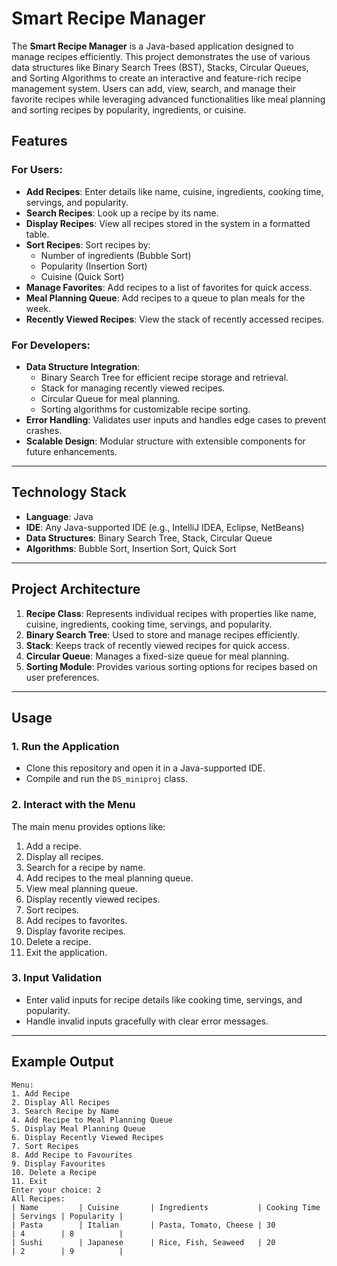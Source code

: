 # Smart Recipe Manager

The **Smart Recipe Manager** is a Java-based application designed to manage recipes efficiently. This project demonstrates the use of various data structures like Binary Search Trees (BST), Stacks, Circular Queues, and Sorting Algorithms to create an interactive and feature-rich recipe management system. Users can add, view, search, and manage their favorite recipes while leveraging advanced functionalities like meal planning and sorting recipes by popularity, ingredients, or cuisine.


## Features

### For Users:
- **Add Recipes**: Enter details like name, cuisine, ingredients, cooking time, servings, and popularity.
- **Search Recipes**: Look up a recipe by its name.
- **Display Recipes**: View all recipes stored in the system in a formatted table.
- **Sort Recipes**: Sort recipes by:
  - Number of ingredients (Bubble Sort)
  - Popularity (Insertion Sort)
  - Cuisine (Quick Sort)
- **Manage Favorites**: Add recipes to a list of favorites for quick access.
- **Meal Planning Queue**: Add recipes to a queue to plan meals for the week.
- **Recently Viewed Recipes**: View the stack of recently accessed recipes.

### For Developers:
- **Data Structure Integration**: 
  - Binary Search Tree for efficient recipe storage and retrieval.
  - Stack for managing recently viewed recipes.
  - Circular Queue for meal planning.
  - Sorting algorithms for customizable recipe sorting.
- **Error Handling**: Validates user inputs and handles edge cases to prevent crashes.
- **Scalable Design**: Modular structure with extensible components for future enhancements.

---

## Technology Stack
- **Language**: Java
- **IDE**: Any Java-supported IDE (e.g., IntelliJ IDEA, Eclipse, NetBeans)
- **Data Structures**: Binary Search Tree, Stack, Circular Queue
- **Algorithms**: Bubble Sort, Insertion Sort, Quick Sort

---

## Project Architecture
1. **Recipe Class**: Represents individual recipes with properties like name, cuisine, ingredients, cooking time, servings, and popularity.
2. **Binary Search Tree**: Used to store and manage recipes efficiently.
3. **Stack**: Keeps track of recently viewed recipes for quick access.
4. **Circular Queue**: Manages a fixed-size queue for meal planning.
5. **Sorting Module**: Provides various sorting options for recipes based on user preferences.

---

## Usage

### 1. Run the Application
- Clone this repository and open it in a Java-supported IDE.
- Compile and run the `DS_miniproj` class.

### 2. Interact with the Menu
The main menu provides options like:
1. Add a recipe.
2. Display all recipes.
3. Search for a recipe by name.
4. Add recipes to the meal planning queue.
5. View meal planning queue.
6. Display recently viewed recipes.
7. Sort recipes.
8. Add recipes to favorites.
9. Display favorite recipes.
10. Delete a recipe.
11. Exit the application.

### 3. Input Validation
- Enter valid inputs for recipe details like cooking time, servings, and popularity.
- Handle invalid inputs gracefully with clear error messages.

---

## Example Output
```text
Menu:
1. Add Recipe
2. Display All Recipes
3. Search Recipe by Name
4. Add Recipe to Meal Planning Queue
5. Display Meal Planning Queue
6. Display Recently Viewed Recipes
7. Sort Recipes
8. Add Recipe to Favourites
9. Display Favourites
10. Delete a Recipe
11. Exit
Enter your choice: 2
All Recipes:
| Name         | Cuisine       | Ingredients           | Cooking Time | Servings | Popularity |
| Pasta        | Italian       | Pasta, Tomato, Cheese | 30           | 4        | 8          |
| Sushi        | Japanese      | Rice, Fish, Seaweed   | 20           | 2        | 9          |
